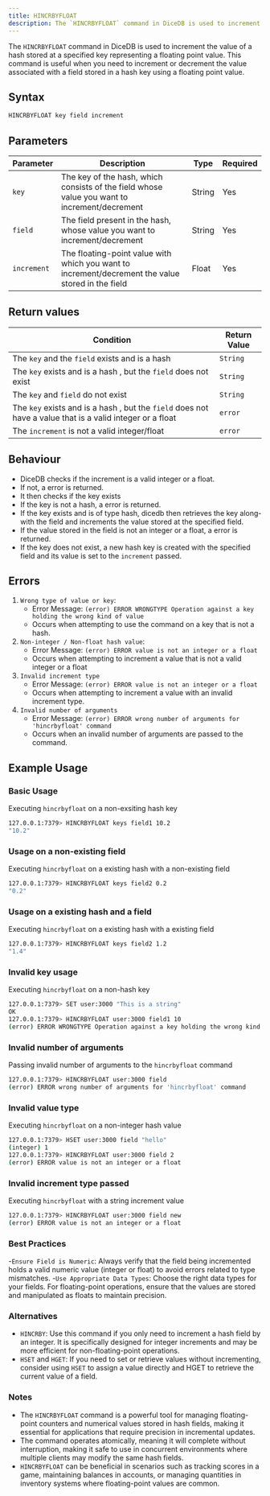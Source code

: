 ```yaml
---
title: HINCRBYFLOAT
description: The `HINCRBYFLOAT` command in DiceDB is used to increment the value of a hash stored at a specified key representing a floating point value. This command is useful when you need to increment or decrement the value associated with a field stored in a hash key using a floating point value.
---
```


The `HINCRBYFLOAT` command in DiceDB is used to increment the value of a hash stored at a specified key representing a floating point value. This command is useful when you need to increment or decrement the value associated with a field stored in a hash key using a floating point value.

## Syntax

```bash
HINCRBYFLOAT key field increment
```

## Parameters

| Parameter   | Description                                                                                       | Type   | Required |
| ----------- | ------------------------------------------------------------------------------------------------- | ------ | -------- |
| `key`       | The key of the hash, which consists of the field whose value you want to increment/decrement      | String | Yes      |
| `field`     | The field present in the hash, whose value you want to increment/decrement                        | String | Yes      |
| `increment` | The floating-point value with which you want to increment/decrement the value stored in the field | Float  | Yes      |

## Return values

| Condition                                                                                                 | Return Value |
| --------------------------------------------------------------------------------------------------------- | ------------ |
| The `key` and the `field` exists and is a hash                                                            | `String`     |
| The `key` exists and is a hash , but the `field` does not exist                                           | `String`     |
| The `key` and `field` do not exist                                                                        | `String`     |
| The `key` exists and is a hash , but the `field` does not have a value that is a valid integer or a float | `error`      |
| The `increment` is not a valid integer/float                                                              | `error`      |

## Behaviour

- DiceDB checks if the increment is a valid integer or a float.
- If not, a error is returned.
- It then checks if the key exists
- If the key is not a hash, a error is returned.
- If the key exists and is of type hash, dicedb then retrieves the key along-with the field and increments the value stored at the specified field.
- If the value stored in the field is not an integer or a float, a error is returned.
- If the key does not exist, a new hash key is created with the specified field and its value is set to the `increment` passed.

## Errors

1. `Wrong type of value or key`:
   - Error Message: `(error) ERROR WRONGTYPE Operation against a key holding the wrong kind of value`
   - Occurs when attempting to use the command on a key that is not a hash.
2. `Non-integer / Non-float hash value`:
   - Error Message: `(error) ERROR value is not an integer or a float`
   - Occurs when attempting to increment a value that is not a valid integer or a float
3. `Invalid increment type`
   - Error Message: `(error) ERROR value is not an integer or a float`
   - Occurs when attempting to increment a value with an invalid increment type.
4. `Invalid number of arguments`
   - Error Message: `(error) ERROR wrong number of arguments for 'hincrbyfloat' command`
   - Occurs when an invalid number of arguments are passed to the command.

## Example Usage

### Basic Usage

Executing `hincrbyfloat` on a non-exsiting hash key

```bash
127.0.0.1:7379> HINCRBYFLOAT keys field1 10.2
"10.2"
```

### Usage on a non-existing field

Executing `hincrbyfloat` on a existing hash with a non-existing field

```bash
127.0.0.1:7379> HINCRBYFLOAT keys field2 0.2
"0.2"
```

### Usage on a existing hash and a field

Executing `hincrbyfloat` on a existing hash with a existing field

```bash
127.0.0.1:7379> HINCRBYFLOAT keys field2 1.2
"1.4"
```

### Invalid key usage

Executing `hincrbyfloat` on a non-hash key

```bash
127.0.0.1:7379> SET user:3000 "This is a string"
OK
127.0.0.1:7379> HINCRBYFLOAT user:3000 field1 10
(error) ERROR WRONGTYPE Operation against a key holding the wrong kind of value
```

### Invalid number of arguments

Passing invalid number of arguments to the `hincrbyfloat` command

```bash
127.0.0.1:7379> HINCRBYFLOAT user:3000 field
(error) ERROR wrong number of arguments for 'hincrbyfloat' command
```

### Invalid value type

Executing `hincrbyfloat` on a non-integer hash value

```bash
127.0.0.1:7379> HSET user:3000 field "hello"
(integer) 1
127.0.0.1:7379> HINCRBYFLOAT user:3000 field 2
(error) ERROR value is not an integer or a float
```

### Invalid increment type passed

Executing `hincrbyfloat` with a string increment value

```bash
127.0.0.1:7379> HINCRBYFLOAT user:3000 field new
(error) ERROR value is not an integer or a float
```

### Best Practices

-`Ensure Field is Numeric`: Always verify that the field being incremented holds a valid numeric value (integer or float) to avoid errors related to type mismatches. -`Use Appropriate Data Types`: Choose the right data types for your fields. For floating-point operations, ensure that the values are stored and manipulated as floats to maintain precision.

### Alternatives

- `HINCRBY`: Use this command if you only need to increment a hash field by an integer. It is specifically designed for integer increments and may be more efficient for non-floating-point operations.
- `HSET` and `HGET`: If you need to set or retrieve values without incrementing, consider using `HSET` to assign a value directly and HGET to retrieve the current value of a field.

### Notes

- The `HINCRBYFLOAT` command is a powerful tool for managing floating-point counters and numerical values stored in hash fields, making it essential for applications that require precision in incremental updates.
- The command operates atomically, meaning it will complete without interruption, making it safe to use in concurrent environments where multiple clients may modify the same hash fields.
- `HINCRBYFLOAT` can be beneficial in scenarios such as tracking scores in a game, maintaining balances in accounts, or managing quantities in inventory systems where floating-point values are common.
